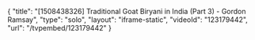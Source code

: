 {
    "title": "[1508438326] Traditional Goat Biryani in India (Part 3) - Gordon Ramsay",
    "type": "solo",
    "layout": "iframe-static",
    "videoId": "123179442",
    "url": "\/tvpembed\/123179442"
}